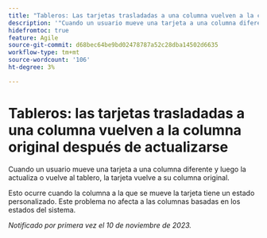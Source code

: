 ```yaml
---
title: "Tableros: Las tarjetas trasladadas a una columna vuelven a la columna original después de actualizarse"
description: '"Cuando un usuario mueve una tarjeta a una columna diferente y luego la actualiza o vuelve al tablero, la tarjeta vuelve a su columna original".'
hidefromtoc: true
feature: Agile
source-git-commit: d68bec64be9bd02478787a52c28dba14502d6635
workflow-type: tm+mt
source-wordcount: '106'
ht-degree: 3%

---
```



# Tableros: las tarjetas trasladadas a una columna vuelven a la columna original después de actualizarse

Cuando un usuario mueve una tarjeta a una columna diferente y luego la actualiza o vuelve al tablero, la tarjeta vuelve a su columna original.

Esto ocurre cuando la columna a la que se mueve la tarjeta tiene un estado personalizado. Este problema no afecta a las columnas basadas en los estados del sistema.

_Notificado por primera vez el 10 de noviembre de 2023._
